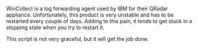 WinCollect is a log forwarding agent used by IBM for their QRadar appliance. Unfortunately, this product is very unstable and has to be restarted every couple of days. Adding to this pain, it tends to get stuck in a stopping state when you try to restart it. 

This script is not very graceful, but it will get the job done. 